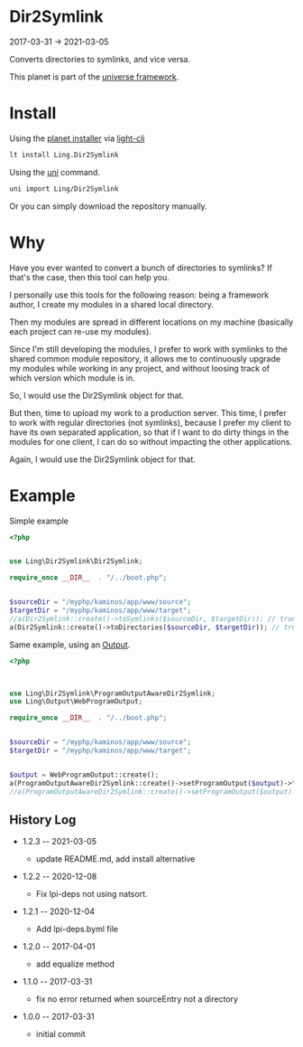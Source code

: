 Dir2Symlink
=================
2017-03-31 -> 2021-03-05


Converts directories to symlinks, and vice versa.



This planet is part of the [universe framework](https://github.com/karayabin/universe-snapshot).




Install
============
Using the [planet installer](https://github.com/lingtalfi/Light_PlanetInstaller) via [light-cli](https://github.com/lingtalfi/Light_Cli)
```bash
lt install Ling.Dir2Symlink
```

Using the [uni](https://github.com/lingtalfi/universe-naive-importer) command.

```bash
uni import Ling/Dir2Symlink
```

Or you can simply download the repository manually.





Why
======
Have you ever wanted to convert a bunch of directories to symlinks?
If that's the case, then this tool can help you.

I personally use this tools for the following reason:
being a framework author, I create my modules in a shared local directory.
 
Then my modules are spread in different locations on my machine (basically each project can 
re-use my modules).

Since I'm still developing the modules, I prefer to work with symlinks to the shared common module repository,
it allows me to continuously upgrade my modules while working in any project, and without loosing track of 
which version which module is in.

So, I would use the Dir2Symlink object for that.

But then, time to upload my work to a production server.
This time, I prefer to work with regular directories (not symlinks), because I prefer my client to have
its own separated application, so that if I want to do dirty things in the modules for one client, I can do so without
impacting the other applications.

Again, I would use the Dir2Symlink object for that.




Example
===========


Simple example

```php
<?php


use Ling\Dir2Symlink\Dir2Symlink;

require_once __DIR__  . "/../boot.php";


$sourceDir = "/myphp/kaminos/app/www/source";
$targetDir = "/myphp/kaminos/app/www/target";
//a(Dir2Symlink::create()->toSymlinks($sourceDir, $targetDir)); // true
a(Dir2Symlink::create()->toDirectories($sourceDir, $targetDir)); // true
```




Same example, using an [Output](https://github.com/lingtalfi/Output/).


```php
<?php



use Ling\Dir2Symlink\ProgramOutputAwareDir2Symlink;
use Ling\Output\WebProgramOutput;

require_once __DIR__  . "/../boot.php";


$sourceDir = "/myphp/kaminos/app/www/source";
$targetDir = "/myphp/kaminos/app/www/target";


$output = WebProgramOutput::create();
a(ProgramOutputAwareDir2Symlink::create()->setProgramOutput($output)->toSymlinks($sourceDir, $targetDir)); // true
//a(ProgramOutputAwareDir2Symlink::create()->setProgramOutput($output)->toDirectories($sourceDir, $targetDir); // true

```








History Log
------------------

- 1.2.3 -- 2021-03-05

    - update README.md, add install alternative

- 1.2.2 -- 2020-12-08

    - Fix lpi-deps not using natsort.

- 1.2.1 -- 2020-12-04

    - Add lpi-deps.byml file

- 1.2.0 -- 2017-04-01

    - add equalize method
    
- 1.1.0 -- 2017-03-31

    - fix no error returned when sourceEntry not a directory
    
- 1.0.0 -- 2017-03-31

    - initial commit
    
    
    
    
    